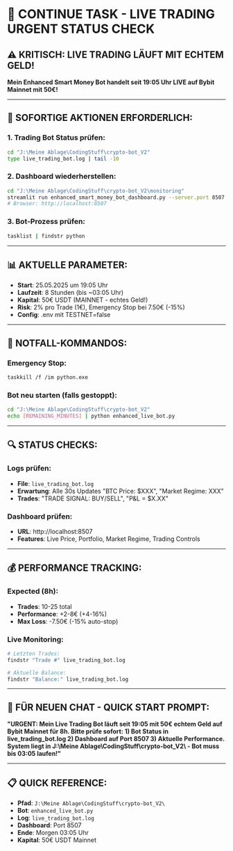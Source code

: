 # 🚀 CONTINUE TASK - LIVE TRADING URGENT STATUS CHECK

## ⚠️ **KRITISCH: LIVE TRADING LÄUFT MIT ECHTEM GELD!**

**Mein Enhanced Smart Money Bot handelt seit 19:05 Uhr LIVE auf Bybit Mainnet mit 50€!**

---

## 🎯 **SOFORTIGE AKTIONEN ERFORDERLICH:**

### **1. Trading Bot Status prüfen:**
```bash
cd "J:\Meine Ablage\CodingStuff\crypto-bot_V2"
type live_trading_bot.log | tail -10
```

### **2. Dashboard wiederherstellen:**
```bash
cd "J:\Meine Ablage\CodingStuff\crypto-bot_V2\monitoring"
streamlit run enhanced_smart_money_bot_dashboard.py --server.port 8507
# Browser: http://localhost:8507
```

### **3. Bot-Prozess prüfen:**
```bash
tasklist | findstr python
```

---

## 📊 **AKTUELLE PARAMETER:**
- **Start**: 25.05.2025 um 19:05 Uhr
- **Laufzeit**: 8 Stunden (bis ~03:05 Uhr)
- **Kapital**: 50€ USDT (MAINNET - echtes Geld!)
- **Risk**: 2% pro Trade (1€), Emergency Stop bei 7.50€ (-15%)
- **Config**: .env mit TESTNET=false

---

## 🚨 **NOTFALL-KOMMANDOS:**

### **Emergency Stop:**
```bash
taskkill /f /im python.exe
```

### **Bot neu starten (falls gestoppt):**
```bash
cd "J:\Meine Ablage\CodingStuff\crypto-bot_V2"
echo [REMAINING_MINUTES] | python enhanced_live_bot.py
```

---

## 🔍 **STATUS CHECKS:**

### **Logs prüfen:**
- **File**: `live_trading_bot.log`
- **Erwartung**: Alle 30s Updates "BTC Price: $XXX", "Market Regime: XXX"
- **Trades**: "TRADE SIGNAL: BUY/SELL", "P&L = $X.XX"

### **Dashboard prüfen:**
- **URL**: http://localhost:8507
- **Features**: Live Price, Portfolio, Market Regime, Trading Controls

---

## 💰 **PERFORMANCE TRACKING:**

### **Expected (8h):**
- **Trades**: 10-25 total
- **Performance**: +2-8€ (+4-16%)
- **Max Loss**: -7.50€ (-15% auto-stop)

### **Live Monitoring:**
```bash
# Letzten Trades:
findstr "Trade #" live_trading_bot.log

# Aktuelle Balance:
findstr "Balance:" live_trading_bot.log
```

---

## 🎯 **FÜR NEUEN CHAT - QUICK START PROMPT:**

**"URGENT: Mein Live Trading Bot läuft seit 19:05 mit 50€ echtem Geld auf Bybit Mainnet für 8h. Bitte prüfe sofort: 1) Bot Status in live_trading_bot.log 2) Dashboard auf Port 8507 3) Aktuelle Performance. System liegt in J:\Meine Ablage\CodingStuff\crypto-bot_V2\ - Bot muss bis 03:05 laufen!"**

---

## 📋 **QUICK REFERENCE:**
- **Pfad**: `J:\Meine Ablage\CodingStuff\crypto-bot_V2\`
- **Bot**: `enhanced_live_bot.py`
- **Log**: `live_trading_bot.log`
- **Dashboard**: Port 8507
- **Ende**: Morgen 03:05 Uhr
- **Kapital**: 50€ USDT Mainnet